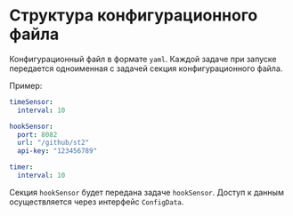 # Структура конфигурационного файла

Конфигурационный файл в формате `yaml`. Каждой задаче при запуске передается 
одноименная с задачей секция конфигурационного файла.

Пример: 
``` yaml
timeSensor:
  interval: 10

hookSensor:
  port: 8082
  url: "/github/st2"
  api-key: "123456789"

timer:
  interval: 10

```

Секция `hookSensor` будет передана задаче `hookSensor`. Доступ к данным осуществляется через интерфейс `ConfigData`.